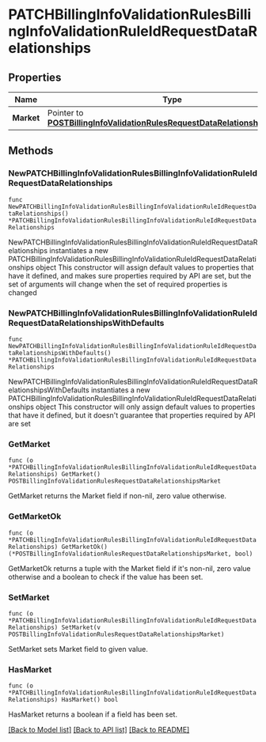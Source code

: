 # PATCHBillingInfoValidationRulesBillingInfoValidationRuleIdRequestDataRelationships

## Properties

Name | Type | Description | Notes
------------ | ------------- | ------------- | -------------
**Market** | Pointer to [**POSTBillingInfoValidationRulesRequestDataRelationshipsMarket**](POSTBillingInfoValidationRulesRequestDataRelationshipsMarket.md) |  | [optional] 

## Methods

### NewPATCHBillingInfoValidationRulesBillingInfoValidationRuleIdRequestDataRelationships

`func NewPATCHBillingInfoValidationRulesBillingInfoValidationRuleIdRequestDataRelationships() *PATCHBillingInfoValidationRulesBillingInfoValidationRuleIdRequestDataRelationships`

NewPATCHBillingInfoValidationRulesBillingInfoValidationRuleIdRequestDataRelationships instantiates a new PATCHBillingInfoValidationRulesBillingInfoValidationRuleIdRequestDataRelationships object
This constructor will assign default values to properties that have it defined,
and makes sure properties required by API are set, but the set of arguments
will change when the set of required properties is changed

### NewPATCHBillingInfoValidationRulesBillingInfoValidationRuleIdRequestDataRelationshipsWithDefaults

`func NewPATCHBillingInfoValidationRulesBillingInfoValidationRuleIdRequestDataRelationshipsWithDefaults() *PATCHBillingInfoValidationRulesBillingInfoValidationRuleIdRequestDataRelationships`

NewPATCHBillingInfoValidationRulesBillingInfoValidationRuleIdRequestDataRelationshipsWithDefaults instantiates a new PATCHBillingInfoValidationRulesBillingInfoValidationRuleIdRequestDataRelationships object
This constructor will only assign default values to properties that have it defined,
but it doesn't guarantee that properties required by API are set

### GetMarket

`func (o *PATCHBillingInfoValidationRulesBillingInfoValidationRuleIdRequestDataRelationships) GetMarket() POSTBillingInfoValidationRulesRequestDataRelationshipsMarket`

GetMarket returns the Market field if non-nil, zero value otherwise.

### GetMarketOk

`func (o *PATCHBillingInfoValidationRulesBillingInfoValidationRuleIdRequestDataRelationships) GetMarketOk() (*POSTBillingInfoValidationRulesRequestDataRelationshipsMarket, bool)`

GetMarketOk returns a tuple with the Market field if it's non-nil, zero value otherwise
and a boolean to check if the value has been set.

### SetMarket

`func (o *PATCHBillingInfoValidationRulesBillingInfoValidationRuleIdRequestDataRelationships) SetMarket(v POSTBillingInfoValidationRulesRequestDataRelationshipsMarket)`

SetMarket sets Market field to given value.

### HasMarket

`func (o *PATCHBillingInfoValidationRulesBillingInfoValidationRuleIdRequestDataRelationships) HasMarket() bool`

HasMarket returns a boolean if a field has been set.


[[Back to Model list]](../README.md#documentation-for-models) [[Back to API list]](../README.md#documentation-for-api-endpoints) [[Back to README]](../README.md)


